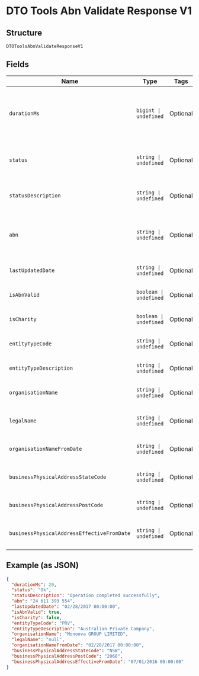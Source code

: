 
# DTO Tools Abn Validate Response V1

## Structure

`DTOToolsAbnValidateResponseV1`

## Fields

| Name | Type | Tags | Description |
|  --- | --- | --- | --- |
| `durationMs` | `bigint \| undefined` | Optional | This value represents the total time in milliseconds that the Platform took to process the request. |
| `status` | `string \| undefined` | Optional | This is the status of executing the request.&nbsp;A code of ‘Ok’ indicates no errors |
| `statusDescription` | `string \| undefined` | Optional | This is a plain English description of the status. |
| `abn` | `string \| undefined` | Optional | The Australian Business Number that was passed as aparameter formatted as ’99 999 999 999’ |
| `lastUpdatedDate` | `string \| undefined` | Optional | The date the ABN record was last updated |
| `isAbnValid` | `boolean \| undefined` | Optional | If true, indicates the identity has a valid ABN |
| `isCharity` | `boolean \| undefined` | Optional | If true, indicates the identity is a registered charity |
| `entityTypeCode` | `string \| undefined` | Optional | The abbreviation of the type of business entity |
| `entityTypeDescription` | `string \| undefined` | Optional | A description the type of business entity |
| `organisationName` | `string \| undefined` | Optional | The current name of the business entity |
| `legalName` | `string \| undefined` | Optional | If business is a Sole Trader, contains the persons name |
| `organisationNameFromDate` | `string \| undefined` | Optional | The date the organisationName was last updated |
| `businessPhysicalAddressStateCode` | `string \| undefined` | Optional | The state code of the business physical address – eg. ‘NSW’ |
| `businessPhysicalAddressPostCode` | `string \| undefined` | Optional | The post code of the business physical address |
| `businessPhysicalAddressEffectiveFromDate` | `string \| undefined` | Optional | The date the business physical address was last updated |

## Example (as JSON)

```json
{
  "durationMs": 20,
  "status": "Ok",
  "statusDescription": "Operation completed successfully",
  "abn": "24 611 393 554",
  "lastUpdatedDate": "02/28/2017 00:00:00",
  "isAbnValid": true,
  "isCharity": false,
  "entityTypeCode": "PRV",
  "entityTypeDescription": "Australian Private Company",
  "organisationName": "Monoova GROUP LIMITED",
  "legalName": "null",
  "organisationNameFromDate": "02/28/2017 00:00:00",
  "businessPhysicalAddressStateCode": "NSW",
  "businessPhysicalAddressPostCode": "2060",
  "businessPhysicalAddressEffectiveFromDate": "07/01/2016 00:00:00"
}
```

